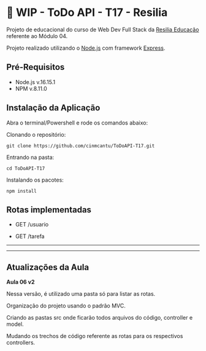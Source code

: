 # :construction: WIP - ToDo API - T17 - Resilia

Projeto de educacional do curso de Web Dev Full Stack da [Resilia Educação](https://www.resilia.com.br/) referente ao Módulo 04.

Projeto realizado utilizando o [Node.js](https://nodejs.org/en/) com framework [Express](https://expressjs.com/).

## Pré-Requisitos

* Node.js  v.16.15.1
* NPM v.8.11.0

## Instalação da Aplicação

Abra o terminal/Powershell e rode os comandos abaixo:

Clonando o repositório:
```
git clone https://github.com/cinmcantu/ToDoAPI-T17.git
```

Entrando na pasta:
```
cd ToDoAPI-T17
```

Instalando os pacotes:
```
npm install
```

## Rotas implementadas

 * GET /usuario 

 * GET /tarefa 

---
---

## Atualizações da Aula

__Aula 06 v2__

Nessa versão, é utilizado uma pasta só para listar as rotas.

Organização do projeto usando o padrão MVC.

Criando as pastas src onde ficarão todos arquivos do código, controller e model.

Mudando os trechos de código referente as rotas para os respectivos controllers.
